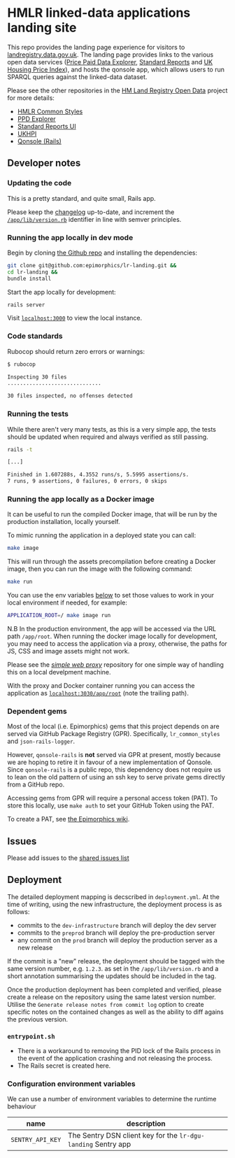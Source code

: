 # HMLR linked-data applications landing site

This repo provides the landing page experience for visitors to
[landregistry.data.gov.uk](http://landregistry.data.gov.uk). The landing page
provides links to the various open data services ([Price Paid Data
Explorer](http://landregistry.data.gov.uk/app/ppd), [Standard
Reports](http://landregistry.data.gov.uk/app/standard-reports) and [UK Housing
Price Index](http://landregistry.data.gov.uk/app/ppukhpi)), and hosts the
qonsole app, which allows users to run SPARQL queries against the linked-data
dataset.

Please see the other repositories in the [HM Land Registry Open
Data](https://github.com/epimorphics/hmlr-linked-data/) project for more
details:

- [HMLR Common Styles](https://github.com/epimorphics/lr_common_styles)
- [PPD Explorer](https://github.com/epimorphics/ppd-explorer)
- [Standard Reports UI](https://github.com/epimorphics/standard-reports-ui)
- [UKHPI](https://github.com/epimorphics/ukhpi)
- [Qonsole (Rails)](https://github.com/epimorphics/qonsole-rails)

## Developer notes

### Updating the code

This is a pretty standard, and quite small, Rails app.

Please keep the [changelog](CHANGELOG.md) up-to-date, and increment the
[`/app/lib/version.rb`](https://github.com/epimorphics/lr-landing/app/lib/version.rb)
identifier in line with semver principles.

### Running the app locally in dev mode

Begin by cloning [the Github repo](https://github.com/epimorphics/lr-landing)
and installing the dependencies:

```sh
git clone git@github.com:epimorphics/lr-landing.git &&
cd lr-landing &&
bundle install
```

Start the app locally for development:

```sh
rails server
```

Visit [`localhost:3000`](http://localhost:3000/) to view the local instance.

### Code standards

Rubocop should return zero errors or warnings:

```sh
$ rubocop

Inspecting 30 files
..............................

30 files inspected, no offenses detected
```

### Running the tests

While there aren't very many tests, as this is a very simple app, the tests should
be updated when required and always verified as still passing.

```sh
rails -t

[...]

Finished in 1.607288s, 4.3552 runs/s, 5.5995 assertions/s.
7 runs, 9 assertions, 0 failures, 0 errors, 0 skips
```

### Running the app locally as a Docker image

It can be useful to run the compiled Docker image, that will be run by the
production installation, locally yourself.

To mimic running the application in a deployed state you can call:

```sh
make image
```

This will run through the assets precompilation before creating a Docker image,
then you can run the image with the following command:

```sh
make run
```

You can use the env variables [below](#configuration-environment-variables) to
set those values to work in your local environment if needed, for example:

```sh
APPLICATION_ROOT=/ make image run
```

N.B In the production environment, the app will be accessed via the URL path
`/app/root`. When running the docker image locally for development, you may need
to access the application via a proxy, otherwise, the paths for JS, CSS and
image assets might not work.

Please see the *[simple web
proxy](https://github.com/epimorphics/simple-web-proxy)* repository for one
simple way of handling this on a local develpment machine.

With the proxy and Docker container running you can access the application as
[`localhost:3030/app/root`](http://localhost:3030/app/root) (note the trailing
path).

### Dependent gems

Most of the local (i.e. Epimorphics) gems that this project depends on are
served via GitHub Package Registry (GPR). Specifically, `lr_common_styles` and
`json-rails-logger`.

However, `qonsole-rails` is __not__ served via GPR at present, mostly because we
are hoping to retire it in favour of a new implementation of Qonsole. Since
`qonsole-rails` is a public repo, this dependency does not require us to lean on
the old pattern of using an ssh key to serve private gems directly from a GitHub
repo.

Accessing gems from GPR will require a personal access token (PAT). To store
this locally, use `make auth` to set your GitHub Token using the PAT.

To create a PAT, see [the Epimorphics
wiki](https://github.com/epimorphics/internal/wiki/Ansible-CICD#creating-a-pat-for-gpr-access).

## Issues

Please add issues to the [shared issues
list](https://github.com/epimorphics/hmlr-linked-data/issues)

## Deployment

The detailed deployment mapping is decscribed in `deployment.yml`. At the time
of writing, using the new infrastructure, the deployment process is as follows:

- commits to the `dev-infrastructure` branch will deploy the dev server
- commits to the `preprod` branch will deploy the pre-production server
- any commit on the `prod` branch will deploy the production server as a new
  release

If the commit is a "new" release, the deployment should be tagged with the same
version number, e.g. `1.2.3`. as set in the `/app/lib/version.rb` and a short
annotation summarising the updates should be included in the tag.

Once the production deployment has been completed and verified, please create a
release on the repository using the same latest version number. Utilise the
`Generate release notes from commit log` option to create specific notes on the
contained changes as well as the ability to diff agains the previous version.

### `entrypoint.sh`

- There is a workaround to removing the PID lock of the Rails process in the
  event of the application crashing and not releasing the process.
- The Rails secret is created here.

### Configuration environment variables

We can use a number of environment variables to determine the runtime behaviour

| name                       | description                                                          |
| -------------------------- | -------------------------------------------------------------------- |
| `SENTRY_API_KEY`           | The Sentry DSN client key for the `lr-dgu-landing` Sentry app        |
